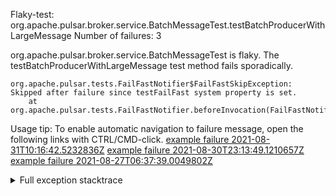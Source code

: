         
Flaky-test: org.apache.pulsar.broker.service.BatchMessageTest.testBatchProducerWithLargeMessage
Number of failures: 3

org.apache.pulsar.broker.service.BatchMessageTest is flaky. The testBatchProducerWithLargeMessage test method fails sporadically.

```
org.apache.pulsar.tests.FailFastNotifier$FailFastSkipException: Skipped after failure since testFailFast system property is set.
	at org.apache.pulsar.tests.FailFastNotifier.beforeInvocation(FailFastNotifier.java:88)

```

Usage tip: To enable automatic navigation to failure message, open the following links with CTRL/CMD-click.
[example failure 2021-08-31T10:16:42.5232836Z](https://github.com/apache/pulsar/runs/3471501156?check_suite_focus=true#step:10:2013)
[example failure 2021-08-30T23:13:49.1210657Z](https://github.com/apache/pulsar/runs/3467152431?check_suite_focus=true#step:9:1319)
[example failure 2021-08-27T06:37:39.0049802Z](https://github.com/apache/pulsar/runs/3440411059?check_suite_focus=true#step:9:3241)


<details>
<summary>Full exception stacktrace</summary>
<code><pre>
org.apache.pulsar.tests.FailFastNotifier$FailFastSkipException: Skipped after failure since testFailFast system property is set.
	at org.apache.pulsar.tests.FailFastNotifier.beforeInvocation(FailFastNotifier.java:88)

</pre></code>
</details>

